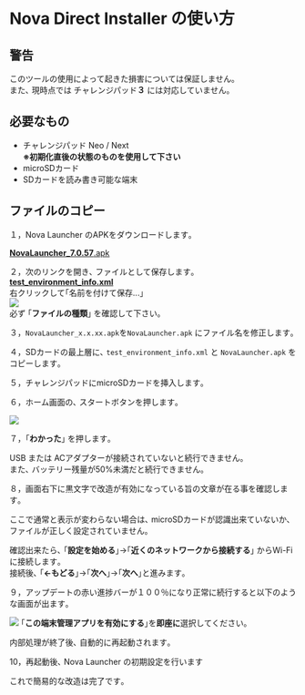 # Nova Direct Installer の使い方

## 警告

このツールの使用によって起きた損害については保証しません｡  
また､ 現時点では チャレンジパッド**３** には対応していません｡

## 必要なもの

- チャレンジパッド  Neo / Next  
  **※初期化直後の状態のものを使用して下さい**
- microSDカード
- SDカードを読み書き可能な端末

## ファイルのコピー

１，Nova Launcher のAPKをダウンロードします｡

<a href="https://teslacoilapps.com/tesladirect/download.pl?packageName=com.teslacoilsw.launcher&versionCode=70057"><b>NovaLauncher_7.0.57</b>.apk</a>

<!--
Neo / Next ：[**7.0.57**](https://teslacoilapps.com/tesladirect/download.pl?packageName=com.teslacoilsw.launcher&versionCode=70057)  
３：[**6.2.19**](https://teslacoilapps.com/tesladirect/download.pl?packageName=com.teslacoilsw.launcher&versionCode=62019)
-->

２，次のリンクを開き､ ファイルとして保存します｡  
[**test_environment_info.xml**](https://smiletablabo.github.io/NovaDirectInstaller/test_environment_info.xml)  
右クリックして｢名前を付けて保存...｣  
![](https://user-images.githubusercontent.com/52069677/223977340-bf346a16-d8fb-4cec-aea0-16447a142f6b.png)  
必ず ｢**ファイルの種類**｣ を確認して下さい｡

３，`NovaLauncher_x.x.xx.apk`を`NovaLauncher.apk` にファイル名を修正します｡

４，SDカードの最上層に､ `test_environment_info.xml` と `NovaLauncher.apk` をコピーします｡

５，チャレンジパッドにmicroSDカードを挿入します｡

６，ホーム画面の､ スタートボタンを押します｡

![](https://user-images.githubusercontent.com/52069677/164911100-959604e3-d1c9-4250-9b95-94fbb2b0de62.png)

７，｢**わかった**｣ を押します｡

USB または ACアダプターが接続されていないと続行できません｡  
また､ バッテリー残量が50%未満だと続行できません｡  

８，画面右下に黒文字で改造が有効になっている旨の文章が在る事を確認します｡  

ここで通常と表示が変わらない場合は､ microSDカードが認識出来ていないか､ ファイルが正しく設定されていません｡

確認出来たら､ ｢**設定を始める**｣→｢**近くのネットワークから接続する**｣ からWi-Fiに接続します｡  
接続後､ ｢**←もどる**｣→｢**次へ**｣→｢**次へ**｣と進みます｡

９，アップデートの赤い進捗バーが１００％になり正常に続行すると以下のような画面が出ます｡  

![](https://github.com/SmileTabLabo/DchaStateChanger/assets/52069677/88e9874c-00f5-44d4-b03c-1787b3b54bbb)
｢**この端末管理アプリを有効にする**｣を**即座に**選択してください｡  

内部処理が終了後､ 自動的に再起動されます｡

10，再起動後､ Nova Launcher の初期設定を行います

これで簡易的な改造は完了です｡
